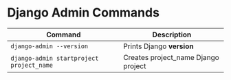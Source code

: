 # Django Admin Commands
|Command| Description|
|-------|------------|
|`django-admin --version`  | Prints Django **version**|
|`django-admin startproject project_name`  | Creates project_name Django project|
